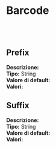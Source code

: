 # Barcode

<br><br> 

Prefix 
----
**Descrizione:** <br>
**Tipo:** String<br>
**Valore di default:** <br>
**Valori:**

Suffix 
----
**Descrizione:** <br>
**Tipo:** String<br>
**Valore di default:** <br>
**Valori:**

